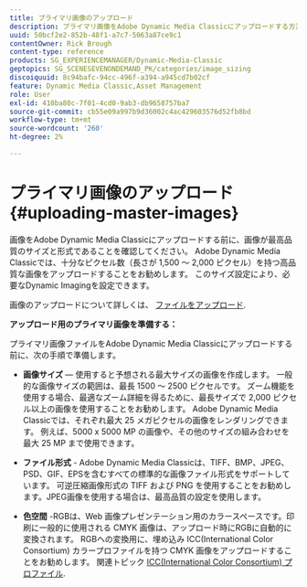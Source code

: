 ```yaml
---
title: プライマリ画像のアップロード
description: プライマリ画像をAdobe Dynamic Media Classicにアップロードする方法を説明します。
uuid: 50bcf2e2-852b-48f1-a7c7-5063a87ce9c1
contentOwner: Rick Brough
content-type: reference
products: SG_EXPERIENCEMANAGER/Dynamic-Media-Classic
geptopics: SG_SCENESEVENONDEMAND_PK/categories/image_sizing
discoiquuid: 8c94bafc-94cc-496f-a394-a945cd7b02cf
feature: Dynamic Media Classic,Asset Management
role: User
exl-id: 410ba80c-7f01-4cd0-9ab3-db9658757ba7
source-git-commit: cb55e09a997b9d36002c4ac429603576d52fb8bd
workflow-type: tm+mt
source-wordcount: '260'
ht-degree: 2%

---
```


# プライマリ画像のアップロード{#uploading-master-images}

画像をAdobe Dynamic Media Classicにアップロードする前に、画像が最高品質のサイズと形式であることを確認してください。 Adobe Dynamic Media Classicでは、十分なピクセル数（長さが 1,500 ～ 2,000 ピクセル）を持つ高品質な画像をアップロードすることをお勧めします。 このサイズ設定により、必要なDynamic Imagingを設定できます。

画像のアップロードについて詳しくは、 [ファイルをアップロード](uploading-files.md#uploading_files).

**アップロード用のプライマリ画像を準備する：**

プライマリ画像ファイルをAdobe Dynamic Media Classicにアップロードする前に、次の手順で準備します。

* **画像サイズ**  — 使用すると予想される最大サイズの画像を作成します。 一般的な画像サイズの範囲は、最長 1500 ～ 2500 ピクセルです。 ズーム機能を使用する場合、最適なズーム詳細を得るために、最長サイズで 2,000 ピクセル以上の画像を使用することをお勧めします。 Adobe Dynamic Media Classicでは、それぞれ最大 25 メガピクセルの画像をレンダリングできます。 例えば、5000 x 5000 MP の画像や、その他のサイズの組み合わせを最大 25 MP まで使用できます。

* **ファイル形式** - Adobe Dynamic Media Classicは、TIFF、BMP、JPEG、PSD、GIF、EPSを含むすべての標準的な画像ファイル形式をサポートしています。 可逆圧縮画像形式の TIFF および PNG を使用することをお勧めします。JPEG画像を使用する場合は、最高品質の設定を使用します。

* **色空間** -RGBは、Web 画像プレゼンテーション用のカラースペースです。印刷に一般的に使用される CMYK 画像は、アップロード時にRGBに自動的に変換されます。 RGBへの変換用に、埋め込み ICC(International Color Consortium) カラープロファイルを持つ CMYK 画像をアップロードすることをお勧めします。 関連トピック [ICC(International Color Consortium) プロファイル](/help/icc-profiles.md).
